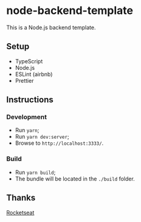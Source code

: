 # node-backend-template

This is a Node.js backend template.

## Setup
- TypeScript
- Node.js
- ESLint (airbnb)
- Prettier

## Instructions

### Development
- Run ```yarn```;
- Run ```yarn dev:server```;
- Browse to ```http://localhost:3333/```.

### Build
- Run ```yarn build```;
- The bundle will be located in the ```./build``` folder.

## Thanks
[Rocketseat](https://github.com/rocketseat)
